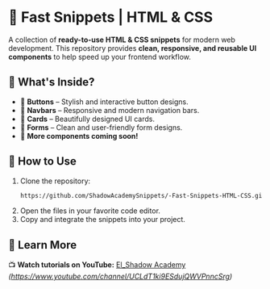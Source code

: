 # 🚀 Fast Snippets | HTML & CSS

A collection of **ready-to-use HTML & CSS snippets** for modern web development. This repository provides **clean, responsive, and reusable UI components** to help speed up your frontend workflow.

## 📌 What's Inside?
- 🔹 **Buttons** – Stylish and interactive button designs.
- 🔹 **Navbars** – Responsive and modern navigation bars.
- 🔹 **Cards** – Beautifully designed UI cards.
- 🔹 **Forms** – Clean and user-friendly form designs.
- 🔹 **More components coming soon!**

## 📂 How to Use
1. Clone the repository:
   ```bash
   https://github.com/ShadowAcademySnippets/-Fast-Snippets-HTML-CSS.git
   ```
2. Open the files in your favorite code editor.
3. Copy and integrate the snippets into your project.

## 🔗 Learn More
📺 **Watch tutorials on YouTube:** [El_Shadow Academy](#) *(https://www.youtube.com/channel/UCLdT1ki9ESdujQWVPnncSrg)*
